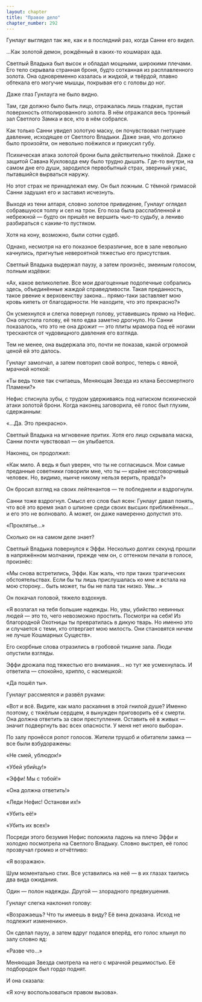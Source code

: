 ```yaml
---
layout: chapter
title: "Правое дело"
chapter_number: 292
---
```


Гунлауг выглядел так же, как и в последний раз, когда Санни его видел.

…Как золотой демон, рождённый в каких-то кошмарах ада.

Светлый Владыка был высок и обладал мощными, широкими плечами. Его тело скрывала странная броня, будто сотканная из расплавленного золота. Она одновременно казалась и жидкой, и твёрдой, плавно обтекала его могучие мышцы, покрывая его с головы до ног.

Даже глаз Гунлауга не было видно.

Там, где должно было быть лицо, отражалась лишь гладкая, пустая поверхность отполированного золота. В нём отражался весь тронный зал Светлого Замка и все, кто в нём собрался.

Как только Санни увидел золотую маску, он почувствовал гнетущее давление, исходящее от Светлого Владыки. Даже зная, что должно было произойти, он невольно поёжился и прикусил губу.

Психическая атака золотой брони была действительно тяжёлой. Даже с защитой Савана Кукловода ему было трудно дышать. Где-то внутри, на самом дне его души, зародился первобытный страх, звериный ужас, пытавшийся вырваться наружу.

Но этот страх не принадлежал ему. Он был ложным. С тёмной гримасой Санни задушил его и заставил исчезнуть.

Выходя из тени алтаря, словно золотое привидение, Гунлауг оглядел собравшуюся толпу и сел на трон. Его поза была расслабленной и небрежной — будто он пришёл не вершить чью-то судьбу, а лениво разбираться с каким-то пустяком.

Хотя на кону, возможно, были сотни судеб.

Однако, несмотря на его показное безразличие, все в зале невольно качнулись, пригнутые невероятной тяжестью его присутствия.

Светлый Владыка выдержал паузу, а затем произнёс, змеиным голосом, полным издёвки:

«Ах, какое великолепие. Все мои драгоценные подопечные собрались здесь, объединённые жаждой справедливости. Такая преданность, такое рвение к верховенству закона… прямо-таки заставляет мою кровь кипеть от благодарности. Не находите, что это прекрасно?»

Он усмехнулся и слегка повернул голову, уставившись прямо на Нефис. Она опустила голову, её тело едва заметно дрогнуло. Но Санни показалось, что это не она дрожит — это плиты мрамора под её ногами трескаются от чудовищного давления его взгляда.

Тем не менее, она выдержала это, почти не показав, какой огромной ценой ей это далось.

Гунлауг замолчал, а затем повторил свой вопрос, теперь с явной, мрачной ноткой:

«Ты ведь тоже так считаешь, Меняющая Звезда из клана Бессмертного Пламени?»

Нефис стиснула зубы, с трудом удерживаясь под натиском психической атаки золотой брони. Когда наконец заговорила, её голос был глухим, сдержанным:

«...Да. Это прекрасно».

Светлый Владыка на мгновение притих. Хотя его лицо скрывала маска, Санни почти чувствовал — он улыбается.

Наконец, он продолжил:

«Как мило. А ведь я был уверен, что ты не согласишься. Мои самые преданные советники говорили мне, что ты — крайне несговорчивый человек. Но, видимо, нынче никому нельзя верить, правда?»

Он бросил взгляд на своих лейтенантов — те побледнели и вздрогнули.

Санни тоже вздрогнул. Смысл его слов был ясен: Гунлауг давал понять, что всё это время знал о шпионе среди своих высших приближённых… и его это не волновало. А может, он даже намеренно допустил это.

«Проклятье…»

Сколько он на самом деле знает?

Светлый Владыка повернулся к Эффи. Несколько долгих секунд прошли в напряжённом молчании, прежде чем он, с оттенком печали в голосе, произнёс:

«Мы снова встретились, Эффи. Как жаль, что при таких трагических обстоятельствах. Если бы ты лишь прислушалась ко мне и встала на мою сторону… быть может, ты бы не пала так низко. Увы…»

Он покачал головой, тяжело вздохнув.

«Я возлагал на тебя большие надежды. Но, увы, убийство невинных людей — это то, чего невозможно простить. Посмотри на себя! Из благородной Охотницы ты превратилась в дикую тварь. Но именно это и случается с теми, кто отвергает мою милость. Они становятся ничем не лучше Кошмарных Существ».

Его скорбные слова отразились в гробовой тишине зала. Люди опустили взгляды.

Эффи дрожала под тяжестью его внимания… но тут же усмехнулась. И ответила — спокойно, хрипло, с насмешкой:

«Да пошёл ты».

Гунлауг рассмеялся и развёл руками:

«Вот и всё. Видите, как мало раскаяния в этой гнилой душе? Именно поэтому, с тяжёлым сердцем, я вынужден приговорить её к смерти. Она должна ответить за свои преступления. Оставить её в живых — значит подвергнуть вас всех опасности. У меня нет иного выбора».

По залу пронёсся ропот голосов. Жители трущоб и обитатели замка — все были взбудоражены:

«Не смей, ублюдок!»

«Убей убийцу!»

«Эффи! Мы с тобой!»

«Она должна ответить!»

«Леди Нефис! Останови их!»

«Убить её!»

«Убить их всех!»

Посреди этого безумия Нефис положила ладонь на плечо Эффи и холодно посмотрела на Светлого Владыку. Словно выстрел, её голос прозвучал громко и отчётливо:

«Я возражаю».

Шум моментально стих. Все уставились на неё — в их глазах таились два вида ожидания.

Один — полон надежды. Другой — злорадного предвкушения.

Гунлауг слегка наклонил голову:

«Возражаешь? Что ты имеешь в виду? Её вина доказана. Исход не подлежит изменению».

Он сделал паузу, а затем вдруг подался вперёд, его голос хлынул по залу словно яд:

«Разве что…»

Меняющая Звезда смотрела на него с мрачной решимостью. Её подбородок был гордо поднят.

И она сказала:

«Я хочу воспользоваться правом вызова».

